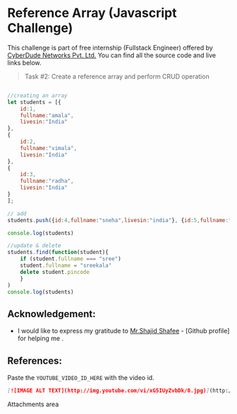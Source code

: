 # Reference Array (Javascript Challenge)
This challenge is part of free internship (Fullstack Engineer) offered by [CyberDude Networks Pvt. Ltd.](https://cyberdudenetworks.com) You can find all the source code and live links below.

> Task #2: Create a reference array and perform CRUD operation

```js

//creating an array
let students = [{
    id:1,
    fullname:"amala",
    livesin:"India"
},
{
    id:2,
    fullname:"vimala",
    livesin:"India"
},
{
    id:3,
    fullname:"radha",
    livesin:"India"
}
];

// add
students.push({id:4,fullname:"sneha",livesin:"india"}, {id:5,fullname:"sree",livesin:"india",pincode:123456})

console.log(students)

//update & delete
students.find(function(student){
    if (student.fullname === "sree")
    student.fullname = "sreekala"
    delete student.pincode
    }
)
console.log(students)
```

<!-- ### Live link -> 
Deploy it and put the link here. -->


## Acknowledgement:
 - I would like to express my gratitude to [Mr.Shajid Shafee](https://github.com/mshajid) - [Github profile] for helping me .

## References:

Paste the `YOUTUBE_VIDEO_ID_HERE` with the video id.
```md
[![IMAGE ALT TEXT](http://img.youtube.com/vi/xG5IUyZvbDk/0.jpg)](http://www.youtube.com/watch?v=xG5IUyZvbDk "#28 - JavaScript Switch-case (With Examples) - (தமிழில்) (Tamil) | JavaScript Course")
```
Attachments area
